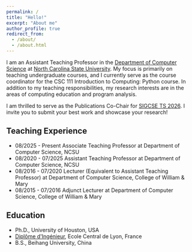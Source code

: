 ```yaml
---
permalink: /
title: "Hello!"
excerpt: "About me"
author_profile: true
redirect_from: 
  - /about/
  - /about.html
---
```


I am an Assistant Teaching Professor in the <a href="https://www.csc.ncsu.edu/">Department of Computer Science</a> at <a href="https://www.ncsu.edu/">North Carolina State University</a>. My focus is primarily on teaching undergraduate courses, and I currently serve as the course coordinator for the CSC 111 Introduction to Computing: Python course. In addition to my teaching responsibilities, my research interests are in the areas of computing education and program analysis.

I am thrilled to serve as the Publications Co-Chair for <a href="https://sigcse2026.sigcse.org/">SIGCSE TS 2026</a>. I invite you to submit your best work and showcase your research!

<h2>Teaching Experience</h2>
<ul>
  <li>08/2025 - Present Associate Teaching Professor at Department of Computer Science, NCSU</li>
  <li>08/2020 - 07/2025 Assistant Teaching Professor at Department of Computer Science, NCSU</li>
  <li>08/2016 - 07/2020 Lecturer (Equivalent to Assistant Teaching Professor) at Department of Computer Science, College of William & Mary</li>
  <li>08/2015 - 07/2016 Adjunct Lecturer at Department of Computer Science, College of William & Mary</li>
</ul>


<h2>Education</h2>
<ul>
  <li>Ph.D., University of Houston, USA</li>
  <li><a href="https://en.wikipedia.org/wiki/Dipl%C3%B4me_d%27Ing%C3%A9nieur">Diplôme d'Ingénieur</a>, Ecole Central de Lyon, France</li>
  <li>B.S., Beihang University, China</li>
</ul>
